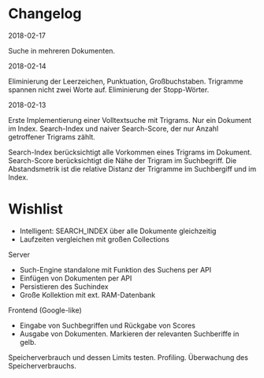 Changelog
=========

2018-02-17

Suche in mehreren Dokumenten.

2018-02-14

Eliminierung der Leerzeichen, Punktuation, Großbuchstaben.
Trigramme spannen nicht zwei Worte auf.
Eliminierung der Stopp-Wörter.

2018-02-13

Erste Implementierung einer Volltextsuche mit Trigrams.
Nur ein Dokument im Index. Search-Index und naiver Search-Score, der nur Anzahl getroffener
Trigrams zählt.

Search-Index berücksichtigt alle Vorkommen eines Trigrams im Dokument.
Search-Score berücksichtigt die Nähe der Trigram im Suchbegriff.
Die Abstandsmetrik ist die relative Distanz der Trigramme im Suchbergiff und im Index.

Wishlist
========

* Intelligent: SEARCH_INDEX über alle Dokumente gleichzeitig
* Laufzeiten vergleichen mit großen Collections

Server
* Such-Engine standalone mit Funktion des Suchens per API
* Einfügen von Dokumenten per API
* Persistieren des Suchindex
* Große Kollektion mit ext. RAM-Datenbank

Frontend (Google-like)
* Eingabe von Suchbegriffen und Rückgabe von Scores
* Ausgabe von Dokumenten. Markieren der relevanten Suchberiffe in gelb.

Speicherverbrauch und dessen Limits testen.
Profiling. Überwachung des Speicherverbrauchs.

